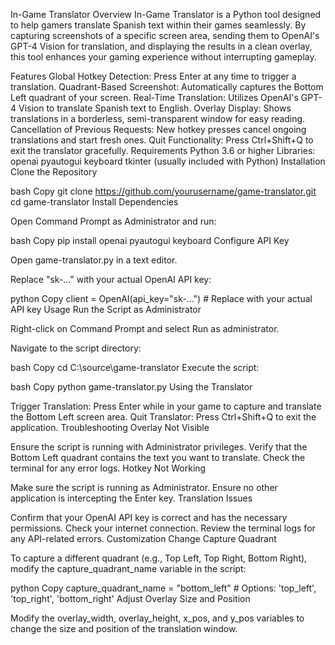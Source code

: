 In-Game Translator
Overview
In-Game Translator is a Python tool designed to help gamers translate Spanish text within their games seamlessly. By capturing screenshots of a specific screen area, sending them to OpenAI's GPT-4 Vision for translation, and displaying the results in a clean overlay, this tool enhances your gaming experience without interrupting gameplay.

Features
Global Hotkey Detection: Press Enter at any time to trigger a translation.
Quadrant-Based Screenshot: Automatically captures the Bottom Left quadrant of your screen.
Real-Time Translation: Utilizes OpenAI's GPT-4 Vision to translate Spanish text to English.
Overlay Display: Shows translations in a borderless, semi-transparent window for easy reading.
Cancellation of Previous Requests: New hotkey presses cancel ongoing translations and start fresh ones.
Quit Functionality: Press Ctrl+Shift+Q to exit the translator gracefully.
Requirements
Python 3.6 or higher
Libraries:
openai
pyautogui
keyboard
tkinter (usually included with Python)
Installation
Clone the Repository

bash
Copy
git clone https://github.com/yourusername/game-translator.git
cd game-translator
Install Dependencies

Open Command Prompt as Administrator and run:

bash
Copy
pip install openai pyautogui keyboard
Configure API Key

Open game-translator.py in a text editor.

Replace "sk-..." with your actual OpenAI API key:

python
Copy
client = OpenAI(api_key="sk-...")  # Replace with your actual API key
Usage
Run the Script as Administrator

Right-click on Command Prompt and select Run as administrator.

Navigate to the script directory:

bash
Copy
cd C:\source\game-translator
Execute the script:

bash
Copy
python game-translator.py
Using the Translator

Trigger Translation: Press Enter while in your game to capture and translate the Bottom Left screen area.
Quit Translator: Press Ctrl+Shift+Q to exit the application.
Troubleshooting
Overlay Not Visible

Ensure the script is running with Administrator privileges.
Verify that the Bottom Left quadrant contains the text you want to translate.
Check the terminal for any error logs.
Hotkey Not Working

Make sure the script is running as Administrator.
Ensure no other application is intercepting the Enter key.
Translation Issues

Confirm that your OpenAI API key is correct and has the necessary permissions.
Check your internet connection.
Review the terminal logs for any API-related errors.
Customization
Change Capture Quadrant

To capture a different quadrant (e.g., Top Left, Top Right, Bottom Right), modify the capture_quadrant_name variable in the script:

python
Copy
capture_quadrant_name = "bottom_left"  # Options: 'top_left', 'top_right', 'bottom_right'
Adjust Overlay Size and Position

Modify the overlay_width, overlay_height, x_pos, and y_pos variables to change the size and position of the translation window.